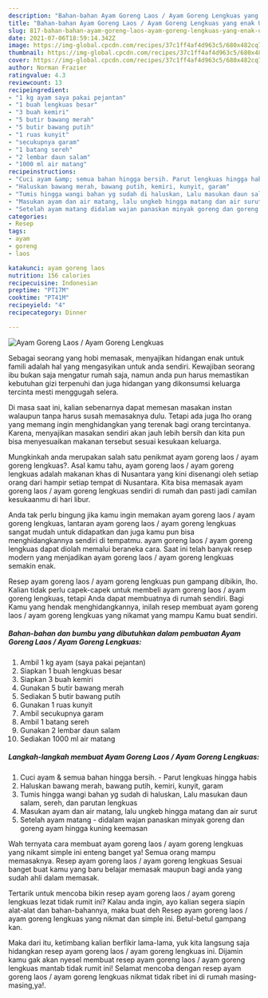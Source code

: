 ```yaml
---
description: "Bahan-bahan Ayam Goreng Laos / Ayam Goreng Lengkuas yang enak Untuk Jualan"
title: "Bahan-bahan Ayam Goreng Laos / Ayam Goreng Lengkuas yang enak Untuk Jualan"
slug: 817-bahan-bahan-ayam-goreng-laos-ayam-goreng-lengkuas-yang-enak-untuk-jualan
date: 2021-07-06T18:59:14.342Z
image: https://img-global.cpcdn.com/recipes/37c1ff4af4d963c5/680x482cq70/ayam-goreng-laos-ayam-goreng-lengkuas-foto-resep-utama.jpg
thumbnail: https://img-global.cpcdn.com/recipes/37c1ff4af4d963c5/680x482cq70/ayam-goreng-laos-ayam-goreng-lengkuas-foto-resep-utama.jpg
cover: https://img-global.cpcdn.com/recipes/37c1ff4af4d963c5/680x482cq70/ayam-goreng-laos-ayam-goreng-lengkuas-foto-resep-utama.jpg
author: Norman Frazier
ratingvalue: 4.3
reviewcount: 13
recipeingredient:
- "1 kg ayam saya pakai pejantan"
- "1 buah lengkuas besar"
- "3 buah kemiri"
- "5 butir bawang merah"
- "5 butir bawang putih"
- "1 ruas kunyit"
- "secukupnya garam"
- "1 batang sereh"
- "2 lembar daun salam"
- "1000 ml air matang"
recipeinstructions:
- "Cuci ayam &amp; semua bahan hingga bersih. Parut lengkuas hingga habis"
- "Haluskan bawang merah, bawang putih, kemiri, kunyit, garam"
- "Tumis hingga wangi bahan yg sudah di haluskan, Lalu masukan daun salam, sereh, dan parutan lengkuas"
- "Masukan ayam dan air matang, lalu ungkeb hingga matang dan air surut"
- "Setelah ayam matang didalam wajan panaskan minyak goreng dan goreng ayam hingga kuning keemasan"
categories:
- Resep
tags:
- ayam
- goreng
- laos

katakunci: ayam goreng laos 
nutrition: 156 calories
recipecuisine: Indonesian
preptime: "PT17M"
cooktime: "PT41M"
recipeyield: "4"
recipecategory: Dinner

---
```



![Ayam Goreng Laos / Ayam Goreng Lengkuas](https://img-global.cpcdn.com/recipes/37c1ff4af4d963c5/680x482cq70/ayam-goreng-laos-ayam-goreng-lengkuas-foto-resep-utama.jpg)

Sebagai seorang yang hobi memasak, menyajikan hidangan enak untuk famili adalah hal yang mengasyikan untuk anda sendiri. Kewajiban seorang ibu bukan saja mengatur rumah saja, namun anda pun harus memastikan kebutuhan gizi terpenuhi dan juga hidangan yang dikonsumsi keluarga tercinta mesti menggugah selera.

Di masa  saat ini, kalian sebenarnya dapat memesan masakan instan walaupun tanpa harus susah memasaknya dulu. Tetapi ada juga lho orang yang memang ingin menghidangkan yang terenak bagi orang tercintanya. Karena, menyajikan masakan sendiri akan jauh lebih bersih dan kita pun bisa menyesuaikan makanan tersebut sesuai kesukaan keluarga. 



Mungkinkah anda merupakan salah satu penikmat ayam goreng laos / ayam goreng lengkuas?. Asal kamu tahu, ayam goreng laos / ayam goreng lengkuas adalah makanan khas di Nusantara yang kini disenangi oleh setiap orang dari hampir setiap tempat di Nusantara. Kita bisa memasak ayam goreng laos / ayam goreng lengkuas sendiri di rumah dan pasti jadi camilan kesukaanmu di hari libur.

Anda tak perlu bingung jika kamu ingin memakan ayam goreng laos / ayam goreng lengkuas, lantaran ayam goreng laos / ayam goreng lengkuas sangat mudah untuk didapatkan dan juga kamu pun bisa menghidangkannya sendiri di tempatmu. ayam goreng laos / ayam goreng lengkuas dapat diolah memalui beraneka cara. Saat ini telah banyak resep modern yang menjadikan ayam goreng laos / ayam goreng lengkuas semakin enak.

Resep ayam goreng laos / ayam goreng lengkuas pun gampang dibikin, lho. Kalian tidak perlu capek-capek untuk membeli ayam goreng laos / ayam goreng lengkuas, tetapi Anda dapat membuatnya di rumah sendiri. Bagi Kamu yang hendak menghidangkannya, inilah resep membuat ayam goreng laos / ayam goreng lengkuas yang nikamat yang mampu Kamu buat sendiri.

<!--inarticleads1-->

##### Bahan-bahan dan bumbu yang dibutuhkan dalam pembuatan Ayam Goreng Laos / Ayam Goreng Lengkuas:

1. Ambil 1 kg ayam (saya pakai pejantan)
1. Siapkan 1 buah lengkuas besar
1. Siapkan 3 buah kemiri
1. Gunakan 5 butir bawang merah
1. Sediakan 5 butir bawang putih
1. Gunakan 1 ruas kunyit
1. Ambil secukupnya garam
1. Ambil 1 batang sereh
1. Gunakan 2 lembar daun salam
1. Sediakan 1000 ml air matang




<!--inarticleads2-->

##### Langkah-langkah membuat Ayam Goreng Laos / Ayam Goreng Lengkuas:

1. Cuci ayam &amp; semua bahan hingga bersih. - Parut lengkuas hingga habis
1. Haluskan bawang merah, bawang putih, kemiri, kunyit, garam
1. Tumis hingga wangi bahan yg sudah di haluskan, Lalu masukan daun salam, sereh, dan parutan lengkuas
1. Masukan ayam dan air matang, lalu ungkeb hingga matang dan air surut
1. Setelah ayam matang - didalam wajan panaskan minyak goreng dan goreng ayam hingga kuning keemasan




Wah ternyata cara membuat ayam goreng laos / ayam goreng lengkuas yang nikamt simple ini enteng banget ya! Semua orang mampu memasaknya. Resep ayam goreng laos / ayam goreng lengkuas Sesuai banget buat kamu yang baru belajar memasak maupun bagi anda yang sudah ahli dalam memasak.

Tertarik untuk mencoba bikin resep ayam goreng laos / ayam goreng lengkuas lezat tidak rumit ini? Kalau anda ingin, ayo kalian segera siapin alat-alat dan bahan-bahannya, maka buat deh Resep ayam goreng laos / ayam goreng lengkuas yang nikmat dan simple ini. Betul-betul gampang kan. 

Maka dari itu, ketimbang kalian berfikir lama-lama, yuk kita langsung saja hidangkan resep ayam goreng laos / ayam goreng lengkuas ini. Dijamin kamu gak akan nyesel membuat resep ayam goreng laos / ayam goreng lengkuas mantab tidak rumit ini! Selamat mencoba dengan resep ayam goreng laos / ayam goreng lengkuas nikmat tidak ribet ini di rumah masing-masing,ya!.

